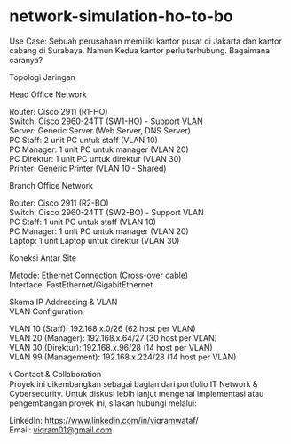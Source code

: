 # network-simulation-ho-to-bo
Use Case: Sebuah perusahaan memiliki kantor pusat di Jakarta dan kantor cabang di Surabaya. Namun Kedua kantor perlu terhubung. Bagaimana caranya? 

Topologi Jaringan

Head Office Network

Router: Cisco 2911 (R1-HO)\
Switch: Cisco 2960-24TT (SW1-HO) - Support VLAN\
Server: Generic Server (Web Server, DNS Server)\
PC Staff: 2 unit PC untuk staff (VLAN 10)\
PC Manager: 1 unit PC untuk manager (VLAN 20)\
PC Direktur: 1 unit PC untuk direktur (VLAN 30)\
Printer: Generic Printer (VLAN 10 - Shared)

Branch Office Network

Router: Cisco 2911 (R2-BO)\
Switch: Cisco 2960-24TT (SW2-BO) - Support VLAN\
PC Staff: 1 unit PC untuk staff (VLAN 10)\
PC Manager: 1 unit PC untuk manager (VLAN 20)\
Laptop: 1 unit Laptop untuk direktur (VLAN 30)

Koneksi Antar Site

Metode: Ethernet Connection (Cross-over cable)\
Interface: FastEthernet/GigabitEthernet

Skema IP Addressing & VLAN\
VLAN Configuration

VLAN 10 (Staff): 192.168.x.0/26 (62 host per VLAN)\
VLAN 20 (Manager): 192.168.x.64/27 (30 host per VLAN)\
VLAN 30 (Direktur): 192.168.x.96/28 (14 host per VLAN)\
VLAN 99 (Management): 192.168.x.224/28 (14 host per VLAN)

📞 Contact & Collaboration\
Proyek ini dikembangkan sebagai bagian dari portfolio IT Network & Cybersecurity. Untuk diskusi lebih lanjut mengenai implementasi atau pengembangan proyek ini, silakan hubungi melalui:

LinkedIn: https://www.linkedin.com/in/viqramwataf/  
Email: viqram01@gmail.com
